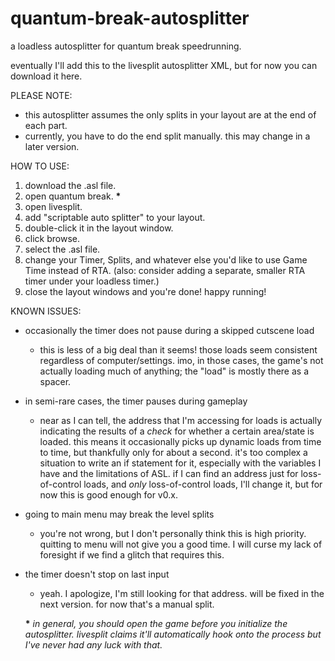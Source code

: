 # quantum-break-autosplitter
a loadless autosplitter for quantum break speedrunning.

eventually I'll add this to the livesplit autosplitter XML, but for now you can download it here.

PLEASE NOTE:
- this autosplitter assumes the only splits in your layout are at the end of each part.
- currently, you have to do the end split manually. this may change in a later version.

HOW TO USE:
1. download the .asl file.
2. open quantum break. **&ast;**
3. open livesplit.
4. add "scriptable auto splitter" to your layout.
5. double-click it in the layout window.
6. click browse.
7. select the .asl file.
8. change your Timer, Splits, and whatever else you'd like to use Game Time instead of RTA. (also: consider adding a separate, smaller RTA timer under your loadless timer.)
9. close the layout windows and you're done! happy running!

KNOWN ISSUES:
- occasionally the timer does not pause during a skipped cutscene load
  - this is less of a big deal than it seems! those loads seem consistent regardless of computer/settings. imo, in those cases, the game's not actually loading much of anything; the "load" is mostly there as a spacer.
- in semi-rare cases, the timer pauses during gameplay
  - near as I can tell, the address that I'm accessing for loads is actually indicating the results of a *check* for whether a certain area/state is loaded. this means it occasionally picks up dynamic loads from time to time, but thankfully only for about a second. it's too complex a situation to write an if statement for it, especially with the variables I have and the limitations of ASL. if I can find an address just for loss-of-control loads, and *only* loss-of-control loads, I'll change it, but for now this is good enough for v0.x.
- going to main menu may break the level splits
  - you're not wrong, but I don't personally think this is high priority. quitting to menu will not give you a good time. I will curse my lack of foresight if we find a glitch that requires this.
- the timer doesn't stop on last input
  - yeah. I apologize, I'm still looking for that address. will be fixed in the next version. for now that's a manual split.
  
  
  **&ast;** *in general, you should open the game before you initialize the autosplitter. livesplit claims it'll automatically hook onto the process but I've never had any luck with that.*
